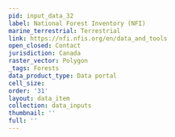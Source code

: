 ```yaml
---
pid: input_data_32
label: National Forest Inventory (NFI)
marine_terrestrial: Terrestrial
link: https://nfi.nfis.org/en/data_and_tools
open_closed: Contact
jurisdiction: Canada
raster_vector: Polygon
_tags: Forests
data_product_type: Data portal
cell_size: 
order: '31'
layout: data_item
collection: data_inputs
thumbnail: ''
full: ''
---
```

